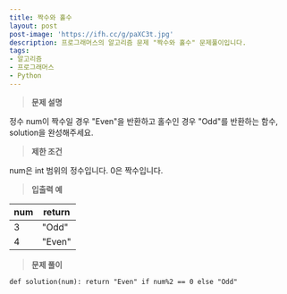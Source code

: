 ```yaml
---
title: 짝수와 홀수
layout: post
post-image: 'https://ifh.cc/g/paXC3t.jpg'
description: 프로그래머스의 알고리즘 문제 "짝수와 홀수" 문제풀이입니다.
tags:
- 알고리즘
- 프로그래머스
- Python
---
```



>**문제 설명**

정수 num이 짝수일 경우 "Even"을 반환하고 홀수인 경우 "Odd"를 반환하는 함수, solution을 완성해주세요.

>**제한 조건**


num은 int 범위의 정수입니다.
0은 짝수입니다.


>**입출력 예**

| num | return |
|--|--|
| 3 | "Odd" |
| 4 | "Even" |

>**문제 풀이**

	def solution(num): return "Even" if num%2 == 0 else "Odd"



